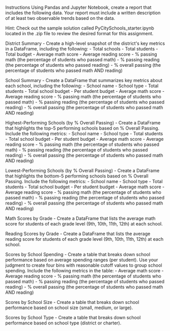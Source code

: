 Instructions
Using Pandas and Jupyter Notebook, create a report that includes the following data. Your report must include a written description of at least two observable trends based on the data.

Hint: Check out the sample solution called PyCitySchools_starter.ipynb located in the .zip file to review the desired format for this assignment.

District Summary
    - Create a high-level snapshot of the district's key metrics in a DataFrame, including the following:
    - Total schools
    - Total students
    - Total budget
    - Average math score
    - Average reading score
    - % passing math (the percentage of students who passed math)
    - % passing reading (the percentage of students who passed reading)
    - % overall passing (the percentage of students who passed math AND reading)

School Summary
    - Create a DataFrame that summarizes key metrics about each school, including the following:
    - School name
    - School type
    - Total students
    - Total school budget
    - Per student budget
    - Average math score
    - Average reading score
    - % passing math (the percentage of students who passed math)
    - % passing reading (the percentage of students who passed reading)
    - % overall passing (the percentage of students who passed math AND reading)

Highest-Performing Schools (by % Overall Passing)
    - Create a DataFrame that highlights the top-5 performing schools based on % Overall Passing. Include the following metrics:
    - School name
    - School type
    - Total students
    - Total school budget
    - Per student budget
    - Average math score
    - Average reading score
    - % passing math (the percentage of students who passed math)
    - % passing reading (the percentage of students who passed reading)
    - % overall passing (the percentage of students who passed math AND reading)

Lowest-Performing Schools (by % Overall Passing)
    - Create a DataFrame that highlights the bottom-5 performing schools based on % Overall Passing. Include the following metrics:
    - School name
    - School type
    - Total students
    - Total school budget
    - Per student budget
    - Average math score
    - Average reading score
    - % passing math (the percentage of students who passed math)
    - % passing reading (the percentage of students who passed reading)
    - % overall passing (the percentage of students who passed math AND reading)

Math Scores by Grade
    - Create a DataFrame that lists the average math score for students of each grade level (9th, 10th, 11th, 12th) at each school.

Reading Scores by Grade
    - Create a DataFrame that lists the average reading score for students of each grade level (9th, 10th, 11th, 12th) at each school.

Scores by School Spending
    - Create a table that breaks down school performance based on average spending ranges (per student). Use your judgment to create four bins with reasonable cutoff values to group school spending. Include the following metrics in the table:
    - Average math score
    - Average reading score
    - % passing math (the percentage of students who passed math)
    - % passing reading (the percentage of students who passed reading)
    - % overall passing (the percentage of students who passed math AND reading)

Scores by School Size
    - Create a table that breaks down school performance based on school size (small, medium, or large).

Scores by School Type
    - Create a table that breaks down school performance based on school type (district or charter).
